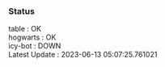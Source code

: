 ### Status


table : OK  
hogwarts : OK  
icy-bot : DOWN  
Latest Update : 2023-06-13 05:07:25.761021
